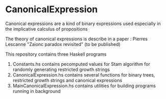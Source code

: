 # CanonicalExpression
Canonical expressions are a kind of binary expressions used especially in the implicative calculus of propositions

The theory of canonical expressions is describe in a paper : Pierres Lescanne "Zaionc paradox revisited" (to be published)

This repository contains three Haskell programs
1. Constants.hs contains pecomputed values for Stam algorithm for randomly generating restricted growth strings
2. CanonicalExpression.hs contains several functions for binary trees, restricted growth strings and canonical expressions
3. MainCanonicalExpression.hs contains utilities for building programs running in background

